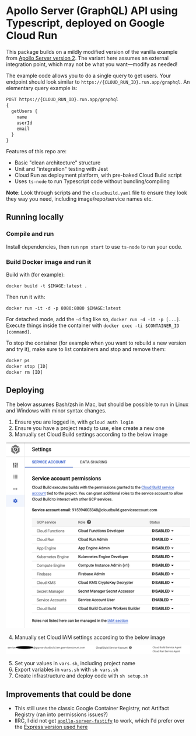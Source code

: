# Apollo Server (GraphQL) API using Typescript, deployed on Google Cloud Run

This package builds on a mildly modified version of the vanilla example from [Apollo Server version 2](https://www.apollographql.com/docs/apollo-server/getting-started/). The variant here assumes an external integration point, which may not be what you want—modify as needed!

The example code allows you to do a single query to get users. Your endpoint should look similar to `https://{CLOUD_RUN_ID}.run.app/graphql`. An elementary query example is:

```
POST https://{CLOUD_RUN_ID}.run.app/graphql
{
  getUsers {
    name
    userId
    email
  }
}
```

Features of this repo are:

- Basic "clean architecture" structure
- Unit and "integration" testing with Jest
- Cloud Run as deployment platform, with pre-baked Cloud Build script
- Uses `ts-node` to run Typescript code without bundling/compiling

**Note**: Look through scripts and the `cloudbuild.yaml` file to ensure they look they way you need, including image/repo/service names etc.

## Running locally

### Compile and run

Install dependencies, then run `npm start` to use `ts-node` to run your code.

### Build Docker image and run it

Build with (for example):

```
docker build -t $IMAGE:latest .
```

Then run it with:

```
docker run -it -d -p 8080:8080 $IMAGE:latest
```

For detached mode, add the `-d` flag like so, `docker run -d -it -p [...]`. Execute things inside the container with `docker exec -ti $CONTAINER_ID [command]`.

To stop the container (for example when you want to rebuild a new version and try it), make sure to list containers and stop and remove them:

```
docker ps
docker stop [ID]
docker rm [ID]
```

## Deploying

The below assumes Bash/zsh in Mac, but should be possible to run in Linux and Windows with minor syntax changes.

1. Ensure you are logged in, with `gcloud auth login`
2. Ensure you have a project ready to use, else create a new one
3. Manually set Cloud Build settings according to the below image

![Cloud Build settings](docs/cloud-build-service-account-permissions.png 'Cloud Build settings')

4. Manually set Cloud IAM settings according to the below image

![Cloud IAM roles](docs/iam-roles.png 'Cloud IAM roles')

5. Set your values in `vars.sh`, including project name
6. Export variables in `vars.sh` with `sh vars.sh`
7. Create infrastructure and deploy code with `sh setup.sh`

## Improvements that could be done

- This still uses the classic Google Container Registry, not Artifact Registry (ran into permissions issues?)
- IIRC, I did not get [`apollo-server-fastify`](https://www.npmjs.com/package/apollo-server-fastify) to work, which I'd prefer over the [Express version used here](https://www.npmjs.com/package/apollo-server-express)
